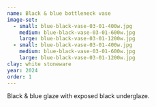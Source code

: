 ```yaml
---
name: Black & blue bottleneck vase
image-set:
  - small: blue-black-vase-03-01-400w.jpg
    medium: blue-black-vase-03-01-600w.jpg
    large: blue-black-vase-03-01-1200w.jpg
  - small: blue-black-vase-03-01-400w.jpg
    medium: blue-black-vase-03-01-600w.jpg
    large: blue-black-vase-03-01-1200w.jpg
clay: white stoneware
year: 2024
order: 1
---
```


Black & blue glaze with exposed black underglaze.